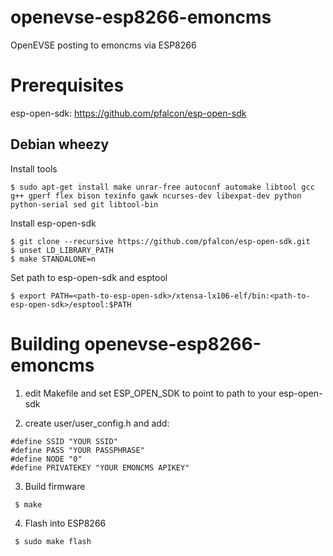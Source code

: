 # openevse-esp8266-emoncms
OpenEVSE posting to emoncms via ESP8266


Prerequisites
===========

esp-open-sdk: https://github.com/pfalcon/esp-open-sdk

## Debian wheezy

Install tools
```
$ sudo apt-get install make unrar-free autoconf automake libtool gcc g++ gperf flex bison texinfo gawk ncurses-dev libexpat-dev python python-serial sed git libtool-bin
```

Install esp-open-sdk

```
$ git clone --recursive https://github.com/pfalcon/esp-open-sdk.git
$ unset LD_LIBRARY_PATH
$ make STANDALONE=n
```

Set path to esp-open-sdk and esptool

```
$ export PATH=<path-to-esp-open-sdk>/xtensa-lx106-elf/bin:<path-to-esp-open-sdk>/esptool:$PATH
```

Building openevse-esp8266-emoncms
=================================

1. edit Makefile and set ESP_OPEN_SDK to point to path to your esp-open-sdk

2. create user/user_config.h and add:
```
#define SSID "YOUR SSID"
#define PASS "YOUR PASSPHRASE"
#define NODE "0"
#define PRIVATEKEY "YOUR EMONCMS APIKEY"
```

3. Build firmware

```
 $ make
```

4. Flash into ESP8266
```
 $ sudo make flash
```







